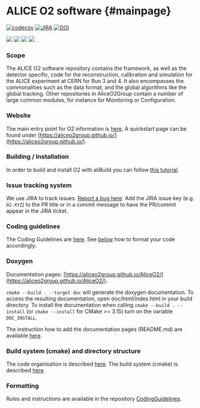 # ALICE O2 software {#mainpage}

<!--  /// \cond EXCLUDE_FOR_DOXYGEN -->

[![codecov](https://codecov.io/gh/AliceO2Group/AliceO2/branch/dev/graph/badge.svg)](https://codecov.io/gh/AliceO2Group/AliceO2/branches/dev)
[![JIRA](https://img.shields.io/badge/JIRA-Report%20issue-blue.svg)](https://alice.its.cern.ch/jira/secure/CreateIssue.jspa?pid=11201&issuetype=1)
[![DOI](https://zenodo.org/badge/DOI/10.5281/zenodo.1493334.svg)](https://doi.org/10.5281/zenodo.1493334)

[![](http://ali-ci.cern.ch/repo/buildstatus/AliceO2Group/AliceO2/dev/build_O2_o2.svg)](https://ali-ci.cern.ch/repo/logs/AliceO2Group/AliceO2/dev/latest/build_O2_o2/fullLog.txt)
[![](http://ali-ci.cern.ch/repo/buildstatus/AliceO2Group/AliceO2/dev/build_o2_macos.svg)](https://ali-ci.cern.ch/repo/logs/AliceO2Group/AliceO2/dev/latest/build_o2_macos/fullLog.txt)
[![](http://ali-ci.cern.ch/repo/buildstatus/AliceO2Group/AliceO2/dev/build_o2checkcode_o2.svg)](https://ali-ci.cern.ch/repo/logs/AliceO2Group/AliceO2/dev/latest/build_o2checkcode_o2/fullLog.txt)
[![](http://ali-ci.cern.ch/repo/buildstatus/AliceO2Group/AliceO2/dev/build_O2_o2-dev-fairroot.svg)](https://ali-ci.cern.ch/repo/logs/AliceO2Group/AliceO2/dev/latest/build_O2_o2-dev-fairroot/fullLog.txt)

<!--  /// \endcond  -->

### Scope

The ALICE O2 software repository contains the framework, as well as the detector specific, code for the reconstruction, calibration and simulation for the ALICE experiment at CERN for Run 3 and 4. It also encompasses the commonalities such as the data format, and the global algorithms like the global tracking.
Other repositories in AliceO2Group contain a number of large common modules, for instance for Monitoring or Configuration.

### Website

The main entry point for O2 information is [here](https://alice-o2-project.web.cern.ch).
A quickstart page can be found under [https://aliceo2group.github.io/](https://aliceo2group.github.io/).

### Building / Installation

In order to build and install O2 with aliBuild you can follow [this tutorial](http://alisw.github.io/alibuild/o2-tutorial.html).

### Issue tracking system

We use JIRA to track issues. [Report a bug here](https://alice.its.cern.ch/jira/secure/CreateIssue.jspa?pid=11201&issuetype=1).
Add the JIRA issue key (e.g. `O2-XYZ`) to the PR title or in a commit message to have the PR/commit appear in the JIRA ticket.

### Coding guidelines

The Coding Guidelines are [here](https://github.com/AliceO2Group/CodingGuidelines).
See [below](###Formatting) how to format your code accordingly.

### Doxygen

Documentation pages: [https://aliceo2group.github.io/AliceO2/](https://aliceo2group.github.io/AliceO2/).

`cmake --build . --target doc` will generate the doxygen documentation.
To access the resulting documentation, open doc/html/index.html in your
build directory. To install the documentation when calling `cmake --build . -- install` (or `cmake --install` for CMake >= 3.15)
turn on the variable `DOC_INSTALL`.

The instruction how to add the documentation pages (README.md) are available [here](https://github.com/AliceO2Group/AliceO2/blob/dev/doc/DoxygenInstructions.md).

### Build system (cmake) and directory structure

The code organisation is described [here](https://github.com/AliceO2Group/AliceO2/blob/dev/doc/CodeOrganization.md).
The build system (cmake) is described [here](https://github.com/AliceO2Group/AliceO2/blob/dev/doc/CMakeInstructions.md).

### Formatting

Rules and instructions are available in the repository
[CodingGuidelines](https://github.com/AliceO2Group/CodingGuidelines).
